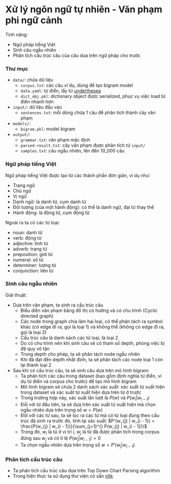 # Xử lý ngôn ngữ tự nhiên - Văn phạm phi ngữ cảnh
Tính năng:
- Ngữ pháp tiếng Việt
- Sinh câu ngẫu nhiên
- Phân tích cấu trúc câu của câu dựa trên ngữ pháp cho trước

### Thư mục
- `data/`: chứa dữ liệu
    + `corpus.txt`: các câu ví dụ, dùng để tạo bigram model
    + `data.yaml`: từ điển, lấy từ [underthesea](https://github.com/undertheseanlp/underthesea)
    + `dict_obj.pkl`: dictionary object được serialized, phục vụ việc load từ điển nhanh hơn
- `input/`: dữ liệu đầu vào
    + `sentences.txt`: mỗi dòng chứa 1 câu để phân tích thành cây văn phạm
- `models/`:
    + `bigram.pkl`: model bigram
- `output/`:
    + `grammar.txt`: văn phạm mặc định
    + `parsed-result.txt`: cây văn phạm được phân tích từ `input/`
    + `samples.txt`: câu ngẫu nhiên, lên đến 10_000 câu

### Ngữ pháp tiếng Việt
Ngữ pháp tiếng Việt được tạo từ các thành phần đơn giản, ví dụ như:
- Trạng ngữ
- Chủ ngữ
- Vị ngữ
- Danh ngữ: là danh từ, cụm danh từ
- Đối tượng (của một hành động): có thể là danh ngữ, đại từ thay thế
- Hành động: là động từ, cụm động từ

Ngoài ra ta có các từ loại:
- noun: danh từ
- verb: động từ
- adjective: tính từ
- adverb: trạng từ
- preposition: giới từ
- numeral: số từ
- determiner: lượng từ
- conjunction: liên từ

### Sinh câu ngẫu nhiên
Giải thuật:
- Dựa trên văn phạm, ta sinh ra cấu trúc câu
    + Biểu diễn văn phạm bằng đồ thị có hướng và có chu trình (Cyclic directed graph)
    + Các node trong graph chia làm hai loại, có thể phân tách ra symbol khác (có edge đi ra, gọi là loại 1) và không thể (không có edge đi ra, gọi là loại 2)
    + Cấu trúc câu là danh sách các từ loại, là loại 2
    + Do có chu trình nên khi sinh câu sẽ có tham số depth, phòng việc bị đệ quy vô tận
    + Trong depth cho phép, ta sẽ phân tách node ngẫu nhiên
    + Khi đã đạt đến depth nhất định, ta sẽ phân tách các node loại 1 còn lại thành loại 2
- Sau khi có cấu trúc câu, ta sẽ sinh câu dựa trên mô hình bigram:
    + Ta phân tích các câu trong dataset (bao gồm định nghĩa từ điển, ví dụ từ điển và corpus cho trước) để tạo mô hình bigram
    + Mô hình bigram sẽ chứa 2 danh sách xác suất: xác suất từ xuất hiện trong dataset và xác suất từ xuất hiện dựa trên từ ở trước
    + Trong trường hợp này, xác suất lần lượt là $P(w)$ và $P(w_{i} | w_{i-1})$
    + Đối với từ đầu tiên, ta sẽ dựa trên xác suất từ xuất hiện mà chọn ngẫu nhiên dựa trên trọng số $w = P(w)$
    + Đối với các từ sau, ta sẽ lọc ra các từ mà có từ loại đúng theo cấu trúc đã sinh ra trước đó, tính lại xác suất: $P'(w_{j} | w_{i - 1}) = \frac{P(w_{j} | w_{i - 1})}{\sum_{j=1}^{} P(w_{j} | w_{i - 1})}$
    + Trong đó, $w_{i}$ là từ ở vị trí $i$, $w_{j}$ là từ đã được phân tích trong corpus đứng sau $w_{i}$ và có tỉ lệ $P(w_{j} | w_{i - 1}) \gt 0$
    + Ta chọn ngẫu nhiên dựa trên trọng số $w = P'(w_{j} | w_{i - 1})$

### Phân tích cấu trúc câu
- Ta phân tích cấu trúc câu dựa trên Top Down Chart Parsing algorithm
- Trong hiện thực ta sử dụng thư viện có sẵn [nltk](https://www.nltk.org/)
